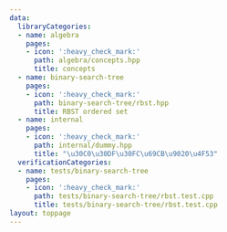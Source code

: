 ```yaml
---
data:
  libraryCategories:
  - name: algebra
    pages:
    - icon: ':heavy_check_mark:'
      path: algebra/concepts.hpp
      title: concepts
  - name: binary-search-tree
    pages:
    - icon: ':heavy_check_mark:'
      path: binary-search-tree/rbst.hpp
      title: RBST ordered set
  - name: internal
    pages:
    - icon: ':heavy_check_mark:'
      path: internal/dummy.hpp
      title: "\u30C0\u30DF\u30FC\u69CB\u9020\u4F53"
  verificationCategories:
  - name: tests/binary-search-tree
    pages:
    - icon: ':heavy_check_mark:'
      path: tests/binary-search-tree/rbst.test.cpp
      title: tests/binary-search-tree/rbst.test.cpp
layout: toppage
---
```

